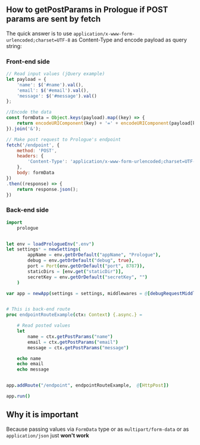 ## How to getPostParams in Prologue if POST params are sent by fetch

The quick answer is to use `application/x-www-form-urlencoded;charset=UTF-8` as Content-Type and encode payload as query string:

### Front-end side
```javascript
// Read input values (jQuery example)
let payload = {
    'name': $('#name').val(),
    'email': $('#email').val(),
    'message': $('#message').val()
};

//Encode the data
const formData = Object.keys(payload).map((key) => {
    return encodeURIComponent(key) + '=' + encodeURIComponent(payload[key]);
}).join('&');

// Make post request to Prologue's endpoint
fetch('/endpoint', {
    method: 'POST',
    headers: {
        'Content-Type': 'application/x-www-form-urlencoded;charset=UTF-8'
    },
    body: formData
})
.then((response) => {
    return response.json();
})
```

### Back-end side ###
```nim
import 
    prologue


let env = loadPrologueEnv(".env")
let settings* = newSettings(
        appName = env.getOrDefault("appName", "Prologue"),
        debug = env.getOrDefault("debug", true),
        port = Port(env.getOrDefault("port", 8787)),
        staticDirs = [env.get("staticDir")],
        secretKey = env.getOrDefault("secretKey", "")
    )

var app = newApp(settings = settings, middlewares = @[debugRequestMiddleware(), compileStyles()])


# This is back-end route
proc endpointRouteExample(ctx: Context) {.async.} =

    # Read posted values
    let 
        name = ctx.getPostParams("name")
        email = ctx.getPostParams("email")
        message = ctx.getPostParams("message")

    echo name
    echo email
    echo message


app.addRoute("/endpoint", endpointRouteExample,  @[HttpPost])

app.run()
```

## Why it is important
Because passing values via `FormData` type or as `multipart/form-data` or as `application/json` just **won't work**
